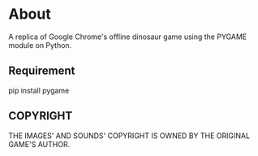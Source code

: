 # About
A replica of Google Chrome's offline dinosaur game using the PYGAME module on Python.

## Requirement
pip install pygame

## COPYRIGHT
THE IMAGES' AND SOUNDS' COPYRIGHT IS OWNED BY THE ORIGINAL GAME'S AUTHOR.
